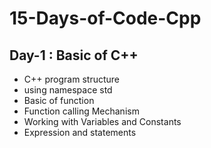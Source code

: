 # 15-Days-of-Code-Cpp

## Day-1 : Basic of C++
- C++ program structure
- using namespace std
- Basic of function
- Function calling Mechanism
- Working with Variables and Constants
- Expression and statements
 
